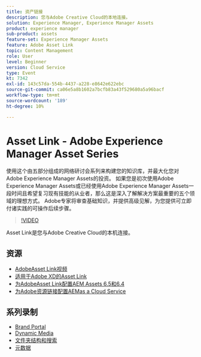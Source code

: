 ```yaml
---
title: 资产链接
description: 您与Adobe Creative Cloud的本地连接。
solution: Experience Manager, Experience Manager Assets
product: experience manager
sub-product: assets
feature-set: Experience Manager Assets
feature: Adobe Asset Link
topic: Content Management
role: User
level: Beginner
version: Cloud Service
type: Event
kt: 7342
exl-id: 143c57da-554b-4437-a228-e8642e622ebc
source-git-commit: ca06e5a8b1602a7bcfb83a43f529680a5a96bacf
workflow-type: tm+mt
source-wordcount: '189'
ht-degree: 10%

---
```


# Asset Link - Adobe Experience Manager Asset Series

使用这个由五部分组成的网络研讨会系列来构建您的知识库，并最大化您对Adobe Experience Manager Assets的投资。 如果您是初次使用Adobe Experience Manager Assets或已经使用Adobe Experience Manager Assets一段时间且希望复习现有技能的从业者，那么这是深入了解解决方案最重要的五个领域的理想方式。 Adobe专家将审查基础知识，并提供高级见解，为您提供可立即付诸实践的可操作后续步骤。

>[!VIDEO](https://video.tv.adobe.com/v/332127/?quality=12&learn=on&hidetitle=true)

Asset Link是您与Adobe Creative Cloud的本机连接。

## 资源

* [AdobeAsset Link视频](https://experienceleague.adobe.com/docs/experience-manager-learn/assets/adobe-asset-link/launch-adobe-asset-link.html)
* [适用于Adobe XD的Asset Link](https://helpx.adobe.com/enterprise/admin-guide.html/enterprise/using/adobe-asset-link-for-xd.ug.html)
* [为AdobeAsset Link配置AEM Assets 6.5和6.4](https://helpx.adobe.com/enterprise/using/configure-aem-assets-6-for-asset-link.html)
* [为Adobe资源链接配置AEMas a Cloud Service](https://helpx.adobe.com/enterprise/admin-guide.html/enterprise/using/configure-aem-assets-for-asset-link.ug.html)

## 系列录制

* [Brand Portal](brand-portal.md)
* [Dynamic Media](dynamic-media.md)
* [文件夹结构和搜索](folder-structure-search.md)
* [元数据](metadata.md)
